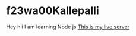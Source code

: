 # f23wa00Kallepalli
Hey hii I am learning Node js
[This is my live server ](https://f23wa00kallepalli.onrender.com)